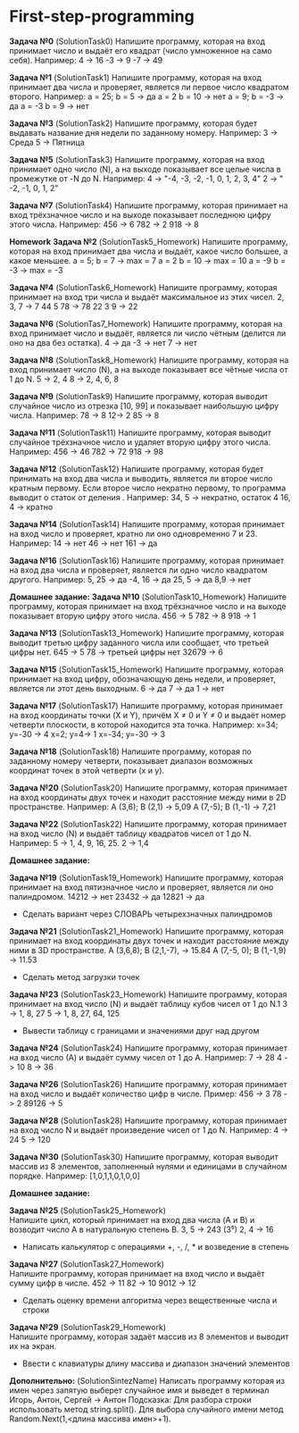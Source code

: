 # First-step-programming
**Задача №0** (SolutionTask0)
Напишите программу, которая на вход принимает
число и выдаёт его квадрат (число умноженное на
само себя).
Например: 4 -> 16 -3 -> 9 -7 -> 49

**Задача №1** (SolutionTask1)
Напишите программу, которая на вход принимает
два числа и проверяет, является ли первое число
квадратом второго.
Например:
a = 25; b = 5 -> да
a = 2 b = 10 -> нет
a = 9; b = -3 -> да
a = -3 b = 9 -> нет

**Задача №3** (SolutionTask2)
Напишите программу, которая будет выдавать
название дня недели по заданному номеру.
Например:
3 -> Среда
5 -> Пятница

**Задача №5** (SolutionTask3)
Напишите программу, которая на вход принимает
одно число (N), а на выходе показывает все целые
числа в промежутке от -N до N.
Например:
4 -> "-4, -3, -2, -1, 0, 1, 2, 3, 4"
2 -> " -2, -1, 0, 1, 2"

**Задача №7** (SolutionTask4)
Напишите программу, которая принимает на вход
трёхзначное число и на выходе
показывает последнюю цифру этого числа.
Например:
456 -> 6
782 -> 2
918 -> 8

**Homework**
**Задача №2** (SolutionTask5_Homework) 
Напишите программу, которая на вход принимает два числа и выдаёт, какое число
большее, а какое меньшее.
 a = 5; b = 7 -> max = 7
 a = 2 b = 10 -> max = 10
 a = -9 b = -3 -> max = -3
 
**Задача №4** (SolutionTask6_Homework) 
Напишите программу, которая принимает на вход три числа и выдаёт максимальное из
этих чисел.
 2, 3, 7 -> 7
 44 5 78 -> 78
 22 3 9 -> 22
 
**Задача №6** (SolutionTas7_Homework) 
Напишите программу, которая на вход принимает число и выдаёт, является ли число
чётным (делится ли оно на два без остатка).
 4 -> да
 -3 -> нет
 7 -> нет
 
**Задача №8** (SolutionTask8_Homework) 
Напишите программу, которая на вход принимает число (N), а на выходе показывает
все чётные числа от 1 до N.
 5 -> 2, 4
 8 -> 2, 4, 6, 8
 
 **Задача №9** (SolutionTask9)
Напишите программу, которая выводит
случайное число из отрезка [10, 99] и
показывает наибольшую цифру числа.
Например:
78 -> 8
12-> 2
85 -> 8

**Задача №11** (SolutionTask11)
Напишите программу, которая выводит
случайное трёхзначное число и удаляет
вторую цифру этого числа.
Например:
456 -> 46
782 -> 72
918 -> 98

**Задача №12** (SolutionTask12)
Напишите программу, которая будет
принимать на вход два числа и выводить,
является ли второе число кратным
первому. Если второе число некратно
первому, то программа выводит о статок
от деления .
Например:
34, 5 -> некратно, остаток 4
16, 4 -> кратно

**Задача №14** (SolutionTask14)
Напишите программу, которая принимает
на вход число и проверяет, кратно ли оно
одновременно 7 и 23.
Например:
14 -> нет
46 -> нет
161 -> да

**Задача №16** (SolutionTask16)
Напишите программу, которая принимает
на вход два числа и проверяет, является
ли одно число квадратом другого.
Например:
5, 25 -> да
-4, 16 -> да
25, 5 -> да
8,9 -> нет

**Домашнее задание:**
**Задача №10** (SolutionTask10_Homework) 
Напишите программу, которая принимает на вход трёхзначное число и на выходе
показывает вторую цифру этого числа.
456 -> 5
782 -> 8
918 -> 1

**Задача №13** (SolutionTask13_Homework) 
Напишите программу, которая выводит третью цифру заданного числа или сообщает,
что третьей цифры нет.
645 -> 5
78 -> третьей цифры нет
32679 -> 6

**Задача №15** (SolutionTask15_Homework) 
Напишите программу, которая принимает на вход цифру, обозначающую день недели,
и проверяет, является ли этот день выходным.
6 -> да
7 -> да
1 -> нет

**Задача №17** (SolutionTask17) 
Напишите программу, которая принимает на вход
координаты точки (X и Y), причём X ≠ 0 и Y ≠ 0 и
выдаёт номер четверти плоскости, в которой
находится эта точка.
Например:
x=34; y=-30 -> 4
x=2; y=4-> 1
x=-34; y=-30 -> 3

**Задача №18**  (SolutionTask18) 
Напишите программу, которая по заданному номеру
четверти, показывает диапазон возможных
координат точек в этой четверти (x и y).

**Задача №20** (SolutionTask20) 
Напишите программу, которая принимает на вход
координаты двух точек и находит расстояние между
ними в 2D пространстве.
Например:
A (3,6); B (2,1) -> 5,09
A (7,-5); B (1,-1) -> 7,21

**Задача №22** (SolutionTask22)
Напишите программу, которая принимает на вход
число (N) и выдаёт таблицу квадратов чисел от 1 до
N.
Например:
5 -> 1, 4, 9, 16, 25.
2 -> 1,4

**Домашнее задание:**

**Задача №19** (SolutionTask19_Homework) 
Напишите программу, которая принимает на вход пятизначное число и проверяет,
является ли оно палиндромом.
14212 -> нет
23432 -> да
12821 -> да
* Сделать вариант через СЛОВАРЬ четырехзначных палиндромов

**Задача №21** (SolutionTask21_Homework) 
Напишите программу, которая принимает на вход координаты двух точек и находит
расстояние между ними в 3D пространстве.
A (3,6,8); B (2,1,-7), -> 15.84
A (7,-5, 0); B (1,-1,9) -> 11.53
* Сделать метод загрузки точек

**Задача №23** (SolutionTask23_Homework) 
Напишите программу, которая принимает на вход число (N) и выдаёт таблицу кубов
чисел от 1 до N.1
3 -> 1, 8, 27
5 -> 1, 8, 27, 64, 125
* Вывести таблицу с границами и значениями друг над другом

**Задача №24** (SolutionTask24)
Напишите программу, которая принимает на вход
число (А) и выдаёт сумму чисел от 1 до А.
Например:
7 -> 28
4 -> 10
8 -> 36

**Задача №26** (SolutionTask26)
Напишите программу, которая принимает на вход
число и выдаёт количество цифр в числе.
Пример:
456 -> 3
78 -> 2
89126 -> 5

**Задача №28** (SolutionTask28)
Напишите программу, которая принимает на вход
число N и выдаёт произведение чисел от 1 до N.
Например:
4 -> 24
5 -> 120

**Задача №30** (SolutionTask30)
Напишите программу, которая выводит массив из 8
элементов, заполненный нулями и единицами в
случайном порядке.
Например:
[1,0,1,1,0,1,0,0]

**Домашнее задание:**

**Задача №25** (SolutionTask25_Homework)  
Напишите цикл, который принимает на вход два числа (A и B) и возводит число A в
натуральную степень B.
3, 5 -> 243 (3⁵)
2, 4 -> 16
* Написать калькулятор с операциями +, -, /, * и возведение в степень

**Задача №27** (SolutionTask27_Homework)  
Напишите программу, которая принимает на вход число и выдаёт сумму цифр в
числе.
452 -> 11
82 -> 10
9012 -> 12
* Сделать оценку времени алгоритма через вещественные числа и строки

**Задача №29** (SolutionTask29_Homework)  
Напишите программу, которая задаёт массив из 8 элементов и выводит их на экран.
* Ввести с клавиатуры длину массива и диапазон значений элементов

**Дополнительно:** (SolutionSintezName)
Написать программу которая из имен через запятую выберет случайное
имя и выведет в терминал
Игорь, Антон, Сергей -> Антон
Подсказка: Для разбора строки использовать метод string.split(). Для выбора
случайного имени метод Random.Next(1,<длина массива имен>+1). 
